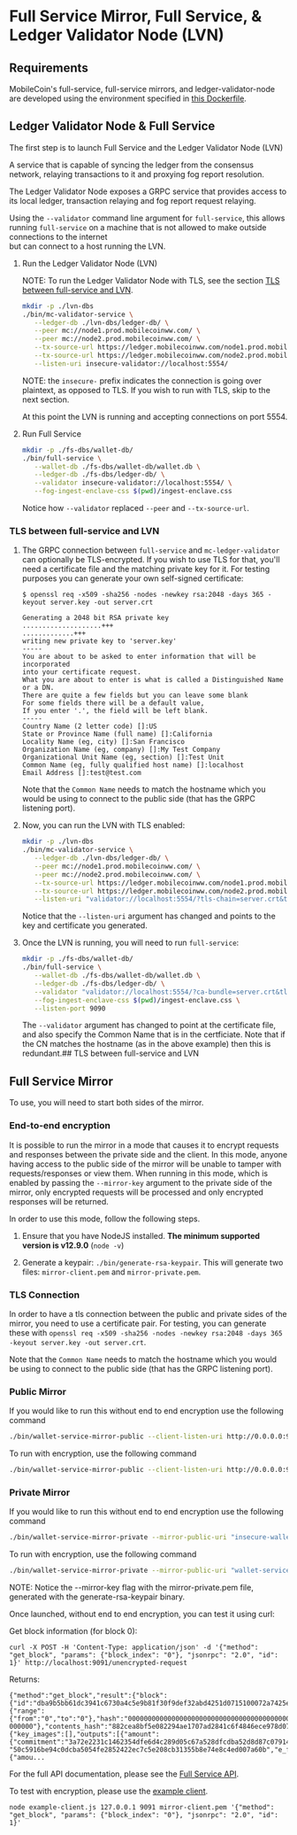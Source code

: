 # Full Service Mirror, Full Service, & Ledger Validator Node (LVN)

## Requirements

MobileCoin's full-service, full-service mirrors, and ledger-validator-node are developed using the environment specified in [this Dockerfile](https://github.com/mobilecoinfoundation/mobilecoin/blob/bdd5ded7aff9b8a86bd10c568a1f2bcf1ee20d27/docker/Dockerfile).

## Ledger Validator Node & Full Service

The first step is to launch Full Service and the Ledger Validator Node (LVN)

A service that is capable of syncing the ledger from the consensus network, relaying transactions to it and proxying fog report resolution.

The Ledger Validator Node exposes a GRPC service that provides access to its local ledger, transaction relaying and fog report request relaying.

Using the `--validator` command line argument for `full-service`, this allows running `full-service` on a machine that is not allowed to make outside connections to the internet \
but can connect to a host running the LVN.

1. Run the Ledger Validator Node (LVN)

    NOTE: To run the Ledger Validator Node with TLS, see the section [TLS between full-service and LVN](#tls-between-full-service-and-lvn).

    ```sh
    mkdir -p ./lvn-dbs
    ./bin/mc-validator-service \
       --ledger-db ./lvn-dbs/ledger-db/ \
       --peer mc://node1.prod.mobilecoinww.com/ \
       --peer mc://node2.prod.mobilecoinww.com/ \
       --tx-source-url https://ledger.mobilecoinww.com/node1.prod.mobilecoinww.com \
       --tx-source-url https://ledger.mobilecoinww.com/node2.prod.mobilecoinww.com \
       --listen-uri insecure-validator://localhost:5554/
    ```

    NOTE: the `insecure-` prefix indicates the connection is going over plaintext, as opposed to TLS. If you wish to run with TLS, skip to the next section.

    At this point the LVN is running and accepting connections on port 5554.


2. Run Full Service

    ```sh
    mkdir -p ./fs-dbs/wallet-db/
    ./bin/full-service \
       --wallet-db ./fs-dbs/wallet-db/wallet.db \
       --ledger-db ./fs-dbs/ledger-db/ \
       --validator insecure-validator://localhost:5554/ \
       --fog-ingest-enclave-css $(pwd)/ingest-enclave.css
    ```

    Notice how `--validator` replaced `--peer` and `--tx-source-url`.

### TLS between full-service and LVN

1. The GRPC connection between `full-service` and `mc-ledger-validator` can optionally be TLS-encrypted. If you wish to use TLS for that, you'll need a certificate file and the matching private key for it. For testing purposes you can generate your own self-signed certificate:

    ```
    $ openssl req -x509 -sha256 -nodes -newkey rsa:2048 -days 365 -keyout server.key -out server.crt

    Generating a 2048 bit RSA private key
    ....................+++
    .............+++
    writing new private key to 'server.key'
    -----
    You are about to be asked to enter information that will be incorporated
    into your certificate request.
    What you are about to enter is what is called a Distinguished Name or a DN.
    There are quite a few fields but you can leave some blank
    For some fields there will be a default value,
    If you enter '.', the field will be left blank.
    -----
    Country Name (2 letter code) []:US
    State or Province Name (full name) []:California
    Locality Name (eg, city) []:San Francisco
    Organization Name (eg, company) []:My Test Company
    Organizational Unit Name (eg, section) []:Test Unit
    Common Name (eg, fully qualified host name) []:localhost
    Email Address []:test@test.com
    ```


    Note that the `Common Name` needs to match the hostname which you would be using to connect to the public side (that has the GRPC listening port).

2. Now, you can run the LVN with TLS enabled:

    ```sh
    mkdir -p ./lvn-dbs
    ./bin/mc-validator-service \
       --ledger-db ./lvn-dbs/ledger-db/ \
       --peer mc://node1.prod.mobilecoinww.com/ \
       --peer mc://node2.prod.mobilecoinww.com/ \
       --tx-source-url https://ledger.mobilecoinww.com/node1.prod.mobilecoinww.com \
       --tx-source-url https://ledger.mobilecoinww.com/node2.prod.mobilecoinww.com \
       --listen-uri "validator://localhost:5554/?tls-chain=server.crt&tls-key=server.key"
    ```

    Notice that the `--listen-uri` argument has changed and points to the key and certificate you generated.

3. Once the LVN is running, you will need to run `full-service`:

    ```sh
    mkdir -p ./fs-dbs/wallet-db/
    ./bin/full-service \
       --wallet-db ./fs-dbs/wallet-db/wallet.db \
       --ledger-db ./fs-dbs/ledger-db/ \
       --validator "validator://localhost:5554/?ca-bundle=server.crt&tls-hostname=localhost" \
       --fog-ingest-enclave-css $(pwd)/ingest-enclave.css \
       --listen-port 9090
    ```

    The `--validator` argument has changed to point at the certificate file, and also specify the Common Name that is in the certficiate. Note that if the CN matches the hostname (as in the above example) then this is redundant.## TLS between full-service and LVN

## Full Service Mirror

To use, you will need to start both sides of the mirror.

### End-to-end encryption

It is possible to run the mirror in a mode that causes it to encrypt requests and responses between the private side and the client. In this mode, anyone having access to the public side of the mirror will be unable to tamper with requests/responses or view them. When running in this mode, which is enabled by passing the `--mirror-key` argument to the private side of the mirror, only encrypted requests will be processed and only encrypted responses will be returned.

In order to use this mode, follow the following steps.

1) Ensure that you have NodeJS installed. **The minimum supported version is v12.9.0** (`node -v`)

1) Generate a keypair: `./bin/generate-rsa-keypair`. This will generate two files: `mirror-client.pem` and `mirror-private.pem`.

### TLS Connection

In order to have a tls connection between the public and private sides of the mirror, you need to use a certificate pair. For testing, you can generate these with `openssl req -x509 -sha256 -nodes -newkey rsa:2048 -days 365 -keyout server.key -out server.crt`.

Note that the `Common Name` needs to match the hostname which you would be using to connect to the public side (that has the GRPC listening port).

### Public Mirror

If you would like to run this without end to end encryption use the following command

```sh
./bin/wallet-service-mirror-public --client-listen-uri http://0.0.0.0:9091/ --mirror-listen-uri "insecure-wallet-service-mirror://0.0.0.0/"
```

To run with encryption, use the following command

```sh
./bin/wallet-service-mirror-public --client-listen-uri http://0.0.0.0:9091/ --mirror-listen-uri "wallet-service-mirror://0.0.0.0/?tls-chain=server.crt&tls-key=server.key" --allow-self-signed-tls
```

### Private Mirror

If you would like to run this without end to end encryption use the following command

```sh
./bin/wallet-service-mirror-private --mirror-public-uri "insecure-wallet-service-mirror://localhost/" --wallet-service-uri http://localhost:9090/wallet
```

To run with encryption, use the following command

```sh
./bin/wallet-service-mirror-private --mirror-public-uri "wallet-service-mirror://localhost/?ca-bundle=server.crt&tls-hostname=localhost" --wallet-service-uri http://localhost:9090/wallet --mirror-key mirror-private.pem
```

NOTE: Notice the --mirror-key flag with the mirror-private.pem file, generated with the generate-rsa-keypair binary.

Once launched, without end to end encryption, you can test it using curl:

Get block information (for block 0):

```
curl -X POST -H 'Content-Type: application/json' -d '{"method": "get_block", "params": {"block_index": "0"}, "jsonrpc": "2.0", "id": 1}' http://localhost:9091/unencrypted-request
```
Returns:
```
{"method":"get_block","result":{"block":{"id":"dba9b5bb61dc3941c6730a4c5e9b81f30f9def32abd4251d0715100072a7425e","version":"0","parent_id":"0000000000000000000000000000000000000000000000000000000000000000","index":"0","cumulative_txo_count":"16","root_element":{"range":{"from":"0","to":"0"},"hash":"0000000000000000000000000000000000000000000000000000000000\
000000"},"contents_hash":"882cea8bf5e082294ae1707ad2841c6f4846ece978d077f15bc090ac97885e81"},"block_contents":{"key_images":[],"outputs":[{"amount":{"commitment":"3a72e2231c1462354dfe6d4c289d05c67a528dfcdba52d8d87c07914c507dc5f","masked_value":"28067792405079518"},"target_key":"8c43d0e80adcf7c8a59f6350d010f7b257f2d6454efa7ca693eb92180a06ee6c","public_key":\
"50c5916be94c0dcba5054fe2852422ec7c5e208cb31355b8e74e8c4ed007a60b","e_fog_hint":"05e32fee11b4612c9fd54f97e9662c8e576ab91d062c62295974cdd940d0a257eb8ce687e9bbbf8e6dccb0ec16bf15ad6902f9c249d2fe1ed198918ec1c614a48b299c657aa32b9e5c3580f24c07e354b31e0100"},{"amou...
```

For the full API documentation, please see the [Full Service API](https://mobilecoin.gitbook.io/full-service-api/).

To test with encryption, please use the [example client](https://github.com/mobilecoinofficial/full-service-mirror/blob/master/example-client.js).

```
node example-client.js 127.0.0.1 9091 mirror-client.pem '{"method": "get_block", "params": {"block_index": "0"}, "jsonrpc": "2.0", "id": 1}'
```
